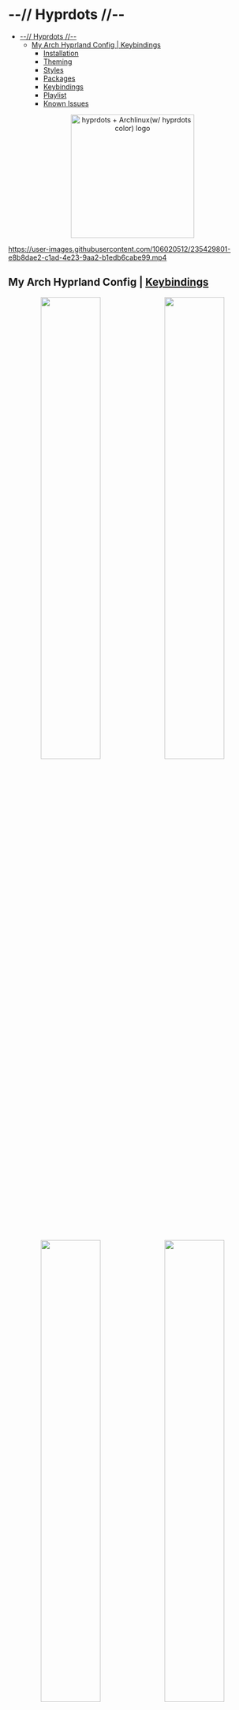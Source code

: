 # --// Hyprdots //--

- [--// Hyprdots //--](#---hyprdots---)
  - [My Arch Hyprland Config | Keybindings](#my-arch-hyprland-config--keybindings)
    - [Installation](#installation)
    - [Theming](#theming)
    - [Styles](#styles)
    - [Packages](#packages)
    - [Keybindings](#keybindings)
    - [Playlist](#playlist)
    - [Known Issues](#known-issues)

<p align="center">
  <img width="250" src="https://raw.githubusercontent.com/devckvargas/hyprdots/main/Source/assets/hyprdots_arch.png" alt="hyprdots + Archlinux(w/ hyprdots color) logo">
</p>

<https://user-images.githubusercontent.com/106020512/235429801-e8b8dae2-c1ad-4e23-9aa2-b1edb6cabe99.mp4>

## My Arch Hyprland Config | [Keybindings](#keybindings)

<p align="center">
    <img align="center" width="49%" src="https://raw.githubusercontent.com/devckvargas/hyprdots/main/Source/assets/showcase_1.png" /> <img align="center" width="49%" src="https://raw.githubusercontent.com/devckvargas/hyprdots/main/Source/assets/showcase_2.png" />
    <img align="center" width="49%" src="https://raw.githubusercontent.com/devckvargas/hyprdots/main/Source/assets/showcase_3.png" /> <img align="center" width="49%" src="https://raw.githubusercontent.com/devckvargas/hyprdots/main/Source/assets/showcase_4.png" />
</p>

### Installation

The installation script is made for Arch, but **may** work on some Arch based distros.
For Debian, please refer **Senshi111**'s version [here](https://github.com/Senshi111/debian-hyprland-hyprdots).
Tested on [EndeavourOS](https://endeavouros.com/) (current distro)

> **Warning**
>
> Install script will auto-detect nvidia card and install nvidia-dkms drivers for your kernel.
> Nvidia drm will be enabled in grub, so please [ensure](https://wiki.archlinux.org/title/NVIDIA) your nvidia card supports dkms drivers/hyprland.

After minimal Arch install (with grub), clone this repo -

```shell
sudo pacman -Sy git
git clone https://github.com/devckvargas/hyprdots ~/Hyprdots
cd ~/Hyprdots/Scripts
```

> **Note**
>
> Add apps you want to install (replace **nvim** with your own editor e.g. vim, code, kate)
>
> ```shell
>nvim ~/Hyprdots/Scripts/custom_apps.lst
>```
>
> Pass the file as a parameter to install it -
>
>```shell
>./install.sh custom_apps.lst
>```

Please **reboot after the install script completes and takes you to sddm login screen** (or black screen) for the first time.
For more details, please refer [installation.md](https://github.com/devckvargas/hyprdots/blob/main/installation.md)

### Theming

To add your own custom theme, please refer [theming.md](https://github.com/devckvargas/hyprdots/blob/main/theming.md)

- Available themes
  - [x] Catppuccin-Mocha
  - [x] Catppuccin-Latte
  - [x] Decay-Green
  - [x] Rosé-Pine
  - [x] Tokyo-Night
  - [x] Material-Sakura
  - [x] Graphite-Mono
  - [x] Cyberpunk-Edge
  - [ ] Nordic-Blue (maybe later)

- Contributors themes
  - [x] Frosted-Glass by T-Crypt
  - [x] Gruvbox-Retro by T-Crypt

| Catppuccin-Mocha |
| :-: |
| ![Mocha-screenshot#1](https://raw.githubusercontent.com/devckvargas/hyprdots/main/Source/assets/theme_mocha_1.png) |
| ![Mocha-screenshot#2](https://raw.githubusercontent.com/devckvargas/hyprdots/main/Source/assets/theme_mocha_2.png) |

| Catppuccin-Latte |
| :-: |
| ![Latte-screenshot#1](https://raw.githubusercontent.com/devckvargas/hyprdots/main/Source/assets/theme_latte_1.png) |
| ![Latte-screenshot#2](https://raw.githubusercontent.com/devckvargas/hyprdots/main/Source/assets/theme_latte_2.png) |

| Decay-Green |
| :-: |
| ![Decay-Green](https://raw.githubusercontent.com/devckvargas/hyprdots/main/Source/assets/theme_decay_1.png) |
| ![Decay-Green](https://raw.githubusercontent.com/devckvargas/hyprdots/main/Source/assets/theme_decay_2.png) |

| Rosé-Pine |
| :-: |
| ![Rosé-Pine](https://raw.githubusercontent.com/devckvargas/hyprdots/main/Source/assets/theme_rosine_1.png) |
| ![Rosé-Pine](https://raw.githubusercontent.com/devckvargas/hyprdots/main/Source/assets/theme_rosine_2.png) |

| Tokyo-Night |
| :-: |
| ![Tokyo-Night](https://raw.githubusercontent.com/devckvargas/hyprdots/main/Source/assets/theme_tokyo_1.png) |
| ![Tokyo-Night](https://raw.githubusercontent.com/devckvargas/hyprdots/main/Source/assets/theme_tokyo_2.png) |

| Material-Sakura |
| :-: |
| ![Material-Sakura](https://raw.githubusercontent.com/devckvargas/hyprdots/main/Source/assets/theme_maura_1.png) |
| ![Material-Sakura](https://raw.githubusercontent.com/devckvargas/hyprdots/main/Source/assets/theme_maura_2.png) |

| Graphite-Mono |
| :-: |
| ![Graphite-Mono](https://raw.githubusercontent.com/devckvargas/hyprdots/main/Source/assets/theme_graph_1.png) |
| ![Graphite-Mono](https://raw.githubusercontent.com/devckvargas/hyprdots/main/Source/assets/theme_graph_2.png) |

| Cyberpunk-Edge |
| :-: |
| ![Cyberpunk-Edge](https://raw.githubusercontent.com/devckvargas/hyprdots/main/Source/assets/theme_cedge_1.png) |
| ![Cyberpunk-Edge](https://raw.githubusercontent.com/devckvargas/hyprdots/main/Source/assets/theme_cedge_2.png) |

| Frosted-Glass |
| :-: |
| ![Frosted-Glass](https://raw.githubusercontent.com/devckvargas/hyprdots/main/Source/assets/theme_frosted_1.png) |
| ![Frosted-Glass](https://raw.githubusercontent.com/devckvargas/hyprdots/main/Source/assets/theme_frosted_2.png) |

| Gruvbox-Retro |
| :-: |
| ![Gruvbox-Retro](https://raw.githubusercontent.com/prasanthrangan/hyprdots/main/Source/assets/theme_gruvbox_1.png) |
| ![Gruvbox-Retro](https://raw.githubusercontent.com/prasanthrangan/hyprdots/main/Source/assets/theme_gruvbox_2.png) |

### Styles

| Theme Select |
| :-: |
| ![Theme Select](https://raw.githubusercontent.com/devckvargas/hyprdots/main/Source/assets/theme_select.png) |

| Wallpaper Select |
| :-: |
| ![Wallpaper Select](https://raw.githubusercontent.com/devckvargas/hyprdots/main/Source/assets/walls_select.png) |

| Launcher Style Select |
| :-: |
| ![Launcher Style Select](https://raw.githubusercontent.com/devckvargas/hyprdots/main/Source/assets/rofi_style_sel.png) |

| Launcher Styles |
| :-: |
| ![rofi style#1](https://raw.githubusercontent.com/devckvargas/hyprdots/main/Source/assets/rofi_style_1.png) |
| ![rofi style#2](https://raw.githubusercontent.com/devckvargas/hyprdots/main/Source/assets/rofi_style_2.png) |
| ![rofi style#3](https://raw.githubusercontent.com/devckvargas/hyprdots/main/Source/assets/rofi_style_3.png) |
| ![rofi style#4](https://raw.githubusercontent.com/devckvargas/hyprdots/main/Source/assets/rofi_style_4.png) |
| ![rofi style#5](https://raw.githubusercontent.com/devckvargas/hyprdots/main/Source/assets/rofi_style_5.png) |
| ![rofi style#6](https://raw.githubusercontent.com/devckvargas/hyprdots/main/Source/assets/rofi_style_6.png) |
| ![rofi style#7](https://raw.githubusercontent.com/devckvargas/hyprdots/main/Source/assets/rofi_style_7.png) |
| ![rofi style#8](https://raw.githubusercontent.com/devckvargas/hyprdots/main/Source/assets/rofi_style_8.png) |

| Wlogout Menu |
| :-: |
| ![wlog style 1](https://raw.githubusercontent.com/devckvargas/hyprdots/main/Source/assets/wlog_style_1.png) |
| ![wlog style 2](https://raw.githubusercontent.com/devckvargas/hyprdots/main/Source/assets/wlog_style_2.png) |

| Game Launchers |
| :-: |
| ![game launch 1](https://raw.githubusercontent.com/devckvargas/hyprdots/main/Source/assets/game_launch_1.png) |
| ![game launch 2](https://raw.githubusercontent.com/devckvargas/hyprdots/main/Source/assets/game_launch_2.png) |
| ![game launch 3](https://raw.githubusercontent.com/devckvargas/hyprdots/main/Source/assets/game_launch_3.png) |
| ![game launch 4](https://raw.githubusercontent.com/devckvargas/hyprdots/main/Source/assets/game_launch_4.png) |

### Packages

| nvidia | |
| :-- | --- |
linux-headers | for main kernel (script will auto detect from /usr/lib/modules/)
linux-zen-headers | for zen kernel (script will auto detect from /usr/lib/modules/)
linux-lts-headers | for lts kernel (script will auto detect from /usr/lib/modules/)
nvidia-dkms | nvidia drivers (script will auto detect from lspci -k | grep -A 2 -E "(VGA|3D)")
nvidia-utils | nvidia drivers (script will auto detect from lspci -k | grep -A 2 -E "(VGA|3D)")

| tools | |
| :-- | --- |
pipewire | audio and video server
pipewire-alsa | for audio
pipewire-audio | for audio
pipewire-jack | for audio
pipewire-pulse | for audio
gst-plugin-pipewire | for audio
wireplumber | audio and video server
networkmanager | network manager
network-manager-applet | nm tray
bluez | for bluetooth
bluez-utils | for bluetooth
blueman | bt tray
brightnessctl | brightness control for laptop

| login | |
| :-- | --- |
sddm-git | display manager for login
qt5-wayland | for QT wayland XDP
qt6-wayland | for QT wayland XDP
qt5-quickcontrols | for sddm theme
qt5-quickcontrols2 | for sddm theme
qt5-graphicaleffects | for sddm theme

| hypr | |
| :-- | --- |
hyprland-git | main window manager (script will change this to hyprland-nvidia-git if nvidia card is detected)
dunst | graphical notification daemon
rofi-lbonn-wayland-git | app launcher
waybar-hyprland-git | status bar
swww | wallpaper app
swaylock-effects-git | lockscreen
swayidle | idle management daemon
wlogout | logout screen
grim | screenshot tool
slurp | selects region for screenshot/screenshare
swappy | screenshot editor
cliphist | clipboard manager

| dependencies | |
| :-- | --- |
polkit-kde-agent | authentication agent
xdg-desktop-portal-hyprland-git | XDG Desktop Portal
imagemagick | for kitty/neofetch image processing
qt5-imageformats | for dolphin thumbnails
pavucontrol | audio settings gui
pamixer | for waybar audio

| theming | |
| :-- | --- |
nwg-look | theming GTK apps
kvantum | theming QT apps
qt5ct | theming QT5 apps

| applications | |
| :-- | --- |
firefox | browser
kitty | terminal
neofetch | fetch tool
dolphin | kde file manager
visual-studio-code-bin | gui code editor
vim | text editor
ark | kde file archiver

| shell | |
| :-- | --- |
zsh | main shell
exa | colorful file lister
oh-my-zsh-git | for zsh plugins
zsh-theme-powerlevel10k-git | theme for zsh
zsh-syntax-highlighting-git | highlighting of commands
zsh-autosuggestions-git | see completion as you type
pokemon-colorscripts-git | display pokemon sprites

### Keybindings

| Keys | Action |
| :--  | :-- |
| `Super + Q` | quit active/focused window
| `Alt + F4` | quit active/focused window
| `Super + L` | lock screen
| `Super + Backspace` | logout menu
| `Super + Del` | quit hyprland session (logout w/out confirmation)
| `Super + SPACE` | toggle window on focus to float
| `Super + F` | toggle window on focus to fullscreen
| `SUPER + J` | toggle layout
| `Super + G` | toggle window group
| `Super + RETURN` / `(Numpad ENTER)` | launch terminal (kitty)
| `Super + E` | launch file explorer (dolphin)
| `Super + C` | launch editor (vscode)
| `Super + B` | launch browser (msedge)
| `Super + D` | launch desktop applications (rofi)
| `Super + Tab` | switch open applications (rofi)
| `Super + R` | browse system files (rofi)
| `fn + F9` | mute audio output (toggle)
| `fn + F10` `(hold)` | decrease volume
| `fn + F11` `(hold)` | increase volume
| `Super + Ctrl + ALT + ↓` `(hold)` | decrease volume for spotify
| `Super + Ctrl + ALT + ↑` `(hold)` | increase volume for spotify
| `Super + V` | clipboard history paste
| `Super + P` | screenshot snip
| `Super + Alt + P` | print current screen
| `Super + RightClick` `(drag)` | resize the window
| `Super + LeftClick` `(drag)` | change the window position
| `Super + MouseScroll` | cycle through workspaces
| `Super + Shift + ←→↑↓` `(hold)` | resize windows
| `Super + [0-9]` | switch to workspace [0-9]
| `Super + backtick` / `backquote` | switch to workspace [0]
| `Super + Shift + [0-9]` | move active window to workspace [0-9]
| `Super + Shift + backtick` / `backquote` | move active window to workspace [0]
| `Super + ALT + [0-9]` | move active window to workspace silently [0-9] (cursor won't follow)
| `Super + ALT + backtick` / `backquote` | move active window to workspace silently [0] (cursor won't follow)
| `Super + CTRL + S` | move window to special workspace
| `Super + CTRL + ←→↑↓` | move window around
| `Super + S` | toogle to special workspace
| `Super + Alt + G` | disable hypr effects for gamemode
| `Super + Alt + →` | next wallpaper
| `Super + Alt + ←` | previous wallpaper
| `Super + Alt + ↑` | next waybar mode
| `Super + Alt + ↓` | previous waybar mode
| `Super + ALT + D` | toggle (theme <//> wall) based colors
| `Super + ALT + T` | theme select menu
| `Super + ALT + W` | wallpaper select menu
| `Super + ALT + A` | rofi style select menu

### Playlist

| youtube (Prasanth Rangan) |
| --- |
| [![youtube video screenshot](https://raw.githubusercontent.com/devckvargas/hyprdots/main/Source/assets/yt_playlist.png)](https://www.youtube.com/watch?v=_nyStxAI75s&list=PLt8rU_ebLsc5yEHUVsAQTqokIBMtx3RFY) |

### Known Issues

- [ ] Few scaling issues with rofi configs, as they are created based on [prasanthrangan's](https://github.com/prasanthrangan/) ultrawide (21:9) display.
- [ ] Random lockscreen crash, refer <https://github.com/swaywm/sway/issues/7046>
- [ ] Waybar launching rofi breaks mouse input (added `sleep 0.1` as workaround), refer <https://github.com/Alexays/Waybar/issues/1850>
- [ ] Flatpak QT apps does not follow system theme

